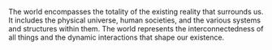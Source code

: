 
The world encompasses the totality of the existing reality that surrounds us. It includes the physical universe, human societies, and the various systems and structures within them. The world represents the interconnectedness of all things and the dynamic interactions that shape our existence.

